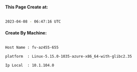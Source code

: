 
   
#### This Page Create at:

```bash

2023-04-08 - 06:47:16 UTC

```

#### Create By Machine:

```bash

Host Name : fv-az455-655

platform  : Linux-5.15.0-1035-azure-x86_64-with-glibc2.35

Ip Local  : 10.1.104.0

```

